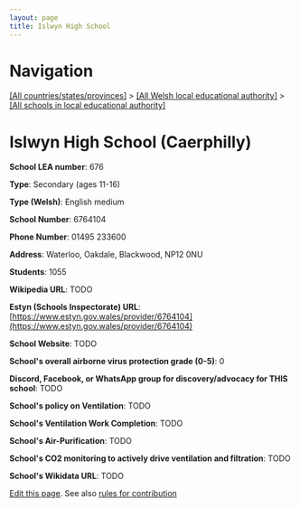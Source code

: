 ```yaml
---
layout: page
title: Islwyn High School
---
```

# Navigation

[[All countries/states/provinces]](../../..) > [[All Welsh local educational authority]](../..) > [[All schools in local educational authority]](..)

# Islwyn High School (Caerphilly)

**School LEA number**: 676

**Type**: Secondary (ages 11-16)

**Type (Welsh)**: English medium

**School Number**: 6764104

**Phone Number**: 01495 233600

**Address**: Waterloo, Oakdale, Blackwood, NP12 0NU

**Students**: 1055

**Wikipedia URL**: TODO

**Estyn (Schools Inspectorate) URL**: [https://www.estyn.gov.wales/provider/6764104](https://www.estyn.gov.wales/provider/6764104)

**School Website**: TODO

**School's overall airborne virus protection grade (0-5)**: 0

**Discord, Facebook, or WhatsApp group for discovery/advocacy for THIS school**: TODO

**School's policy on Ventilation**: TODO

**School's Ventilation Work Completion**: TODO

**School's Air-Purification**: TODO

**School's CO2 monitoring to actively drive ventilation and filtration**: TODO

**School's Wikidata URL**: TODO




[Edit this page](https://github.com/ventilate-schools/Wales/edit/prif/./Caerphilly/Islwyn_High_School.md). See also [rules for contribution](../../../contribution-rules/)